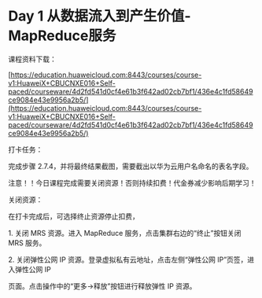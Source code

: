 # Day 1 从数据流入到产生价值-MapReduce服务

课程资料下载：

[https://education.huaweicloud.com:8443/courses/course-v1:HuaweiX+CBUCNXE016+Self-paced/courseware/4d2fd541d0cf4e61b3f642ad02cb7bf1/436e4c1fd58649ce9084e43e9956a2b5/](https://education.huaweicloud.com:8443/courses/course-v1:HuaweiX+CBUCNXE016+Self-paced/courseware/4d2fd541d0cf4e61b3f642ad02cb7bf1/436e4c1fd58649ce9084e43e9956a2b5/)

打卡任务：

完成步骤 2.7.4，并将最终结果截图，需要截出以华为云用户名命名的表名字段。

注意！！今日课程完成需要关闭资源！否则持续扣费！代金券减少影响后期学习！

关闭资源：

在打卡完成后，可选择终止资源停止扣费，

1\. 关闭 MRS 资源。进入 MapReduce 服务，点击集群右边的“终止”按钮关闭 MRS 服务。

2\. 关闭弹性公网 IP 资源。登录虚拟私有云地址，点击左侧“弹性公网 IP”页签，进入弹性公网 IP

页面。点击操作中的“更多->释放”按钮进行释放弹性 IP 资源。